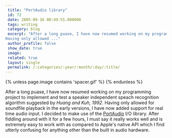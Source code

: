 ```yaml
---
 title: "PortAudio library"
 id: 72
 date: 2005-09-16 00:49:55.000000
 tags: writing
 category: blog
 excerpt: "After a long puase, I have now resumed working on my programming project to implement and test a speaker independent speach recognition algorithm suggested by Huang and Kuh, 1992.
Having only allowed ..."
 author_profile: false
 show_date: true
 image: 
 related: true
 layout: single
 permalink: /:categories/:year/:month/:day/:title/
---
```

{% unless page.image contains 'spacer.gif' %}
{% endunless %}

After a long puase, I have now resumed working on my programming project to implement and test a speaker independent speach recognition algorithm suggested by <i id="Zeehen Huang &amp; Anthony Kuh" title="A Combined Self-Organizing Feature Map and Multilayer Perceptron for Isolated Word Recognition" class="IEEE" style="1992" dir="vol 40, issue 11, pp2651-2657">Huang and Kuh, 1992</i>.
Having only allowed for soundfile playback in the early versions, I have now added support for real time audio input. I decided to make use of the <a href="http://www.portaudio.com/">PortAudio</a> I/O library. After fiddling around with it for a few hours, I must say it really works well and is extremely easy to work with as compared to Apple's native API which I find utterly confusing for anything other than the built in audio hardware.


